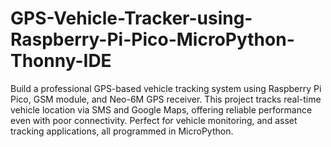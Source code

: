 # GPS-Vehicle-Tracker-using-Raspberry-Pi-Pico-MicroPython-Thonny-IDE
Build a professional GPS-based vehicle tracking system using Raspberry Pi Pico, GSM module, and Neo-6M GPS receiver. This project tracks real-time vehicle location via SMS and Google Maps, offering reliable performance even with poor connectivity. Perfect for vehicle monitoring, and asset tracking applications, all programmed in MicroPython.
